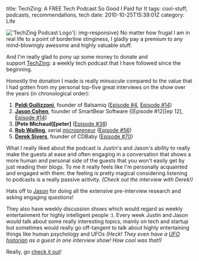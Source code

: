 title: TechZing: A FREE Tech Podcast So Good I Paid for It
tags: cool-stuff, podcasts, recommendations, tech
date: 2010-10-25T15:39:01Z
category: Life

!['TechZing Podcast Logo']({static}/images/2010/10/TechZing.jpg){: img-responsive}
No matter how frugal I am in real life to a point of borderline stinginess, I gladly pay a premium to any mind-blowingly awesome and highly valuable stuff.

And I'm really glad to pony up some money to donate and support [TechZing][tz]: a weekly tech podcast that I have followed since the beginning.

Honestly the donation I made is really minuscule compared to the value that I had gotten from my personal top-five great interviews on the show over the years (in chronological order):

1. **[Peldi Guilizzoni][peldi]**, founder of Balsamiq ([Episode #4][ep4], [Episode #14][ep14])
2. **[Jason Cohen][jasonc]**, founder of SmartBear Software ([Episode #12][ep 12], [Episode #14][ep14])
3. **[Pete Michaud][peter]** ([Episode #38][ep38])
4. **[Rob Walling][rob]**, serial [micropreneur][micropreneur] ([Episode #56][ep56])
5. **[Derek Sivers][sivers]**, founder of CDBaby ([Episode #70][ep70])

What I really liked about the podcast is Justin's and Jason's ability to really make the guests at ease and often engaging in a conversation that shows a more human and personal side of the guests that you won't easily get by just reading their blogs. To me it really feels like I'm personally acquainted and engaged with them: the feeling is pretty magical considering listening to podcasts is a really passive activity. *(Check out the interview with Derek!)*

Hats off to [Jason][jason] for doing all the extensive pre-interview research and asking engaging questions!

They also have weekly discussion shows which would regard as weekly entertainment for highly intelligent people :). Every week Justin and Jason would talk about some really interesting topics, mainly on tech and startup but sometimes would really go off-tangent to talk about highly entertaining things like human psychology and UFOs *(Heck! They even have a [UFO historian][ep54] as a guest in one interview show! How cool was that!)*

Really, go [check it out][tz]!

[tz]: http://techzinglive.com/
[peldi]: http://www.peldi.com/blog/
[ep4]: http://techzinglive.com/page/46/techzing-4-the-sicilian-valley-bada-boom-bada-bing
[ep14]: http://techzinglive.com/page/109/techzing-14-fours-a-crowd
[jasonc]: http://blog.asmartbear.com/
[ep12]: http://techzinglive.com/page/97/techzing-12-smarter-than-your-average-bear
[pete]: http://petermichaud.com/
[ep38]: http://techzinglive.com/page/187/techzing-38-pete-michaud-retired-at-25
[rob]: http://www.softwarebyrob.com/
[micropreneur]: http://micropreneur.com/
[ep56]: http://techzinglive.com/page/257/techzing-56-rob-walling-the-micropreneur-academy
[sivers]: http://sivers.org/
[ep70]: http://techzinglive.com/page/443/techzing-70-%e2%80%93-derek-sivers-the-sivers-effect
[jason]: http://www.codusoperandi.com/
[ep54]: http://techzinglive.com/page/248/techzing-54-ufos-and-the-national-security-state
